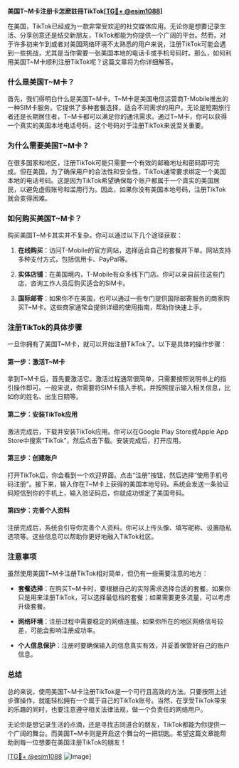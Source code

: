 **美国T~M卡注册卡怎麽註冊TikTok[[TG💪+ @esim1088](https://t.me/s/esim1088)]**

在美国，TikTok已经成为一款非常受欢迎的社交媒体应用。无论你是想要记录生活、分享创意还是结交新朋友，TikTok都能为你提供一个广阔的平台。然而，对于许多初来乍到或者对美国网络环境不太熟悉的用户来说，注册TikTok可能会遇到一些挑战，尤其是当你需要一张美国本地的电话卡或手机号码时。那么，如何利用美国T~M卡顺利注册TikTok呢？这篇文章将为你详细解答。

### 什么是美国T~M卡？

首先，我们得明白什么是美国T~M卡。T~M卡是美国电信运营商T-Mobile推出的一种SIM卡服务。它提供了多种套餐选择，适合不同需求的用户。无论是短期旅行者还是长期居住者，T~M卡都可以满足你的通讯需求。通过T~M卡，你可以获得一个真实的美国本地电话号码，这个号码对于注册TikTok来说至关重要。

### 为什么需要美国T~M卡？

在很多国家和地区，注册TikTok可能只需要一个有效的邮箱地址和密码即可完成。但在美国，为了确保用户的合法性和安全性，TikTok通常要求绑定一个美国本地的电话号码。这是因为TikTok希望确保每个账户都属于一个真实的美国居民，以避免虚假账号和滥用行为。因此，如果你没有美国本地号码，注册TikTok就会变得困难。

### 如何购买美国T~M卡？

购买美国T~M卡其实并不复杂。你可以通过以下几个途径获取：

1. **在线购买**：访问T-Mobile的官方网站，选择适合自己的套餐并下单。网站支持多种支付方式，包括信用卡、PayPal等。
   
2. **实体店铺**：在美国境内，T-Mobile有众多线下门店。你可以亲自前往这些门店，咨询工作人员后购买适合的SIM卡。

3. **国际邮寄**：如果你不在美国，也可以通过一些专门提供国际邮寄服务的商家购买T~M卡。这些商家通常会提供详细的使用指南，帮助你快速上手。

### 注册TikTok的具体步骤

一旦你拥有了美国T~M卡，就可以开始注册TikTok了。以下是具体的操作步骤：

#### 第一步：激活T~M卡

拿到T~M卡后，首先要激活它。激活过程通常很简单，只需要按照说明书上的指引操作即可。一般来说，你需要将SIM卡插入手机，并按照提示输入相关信息，比如你的姓名、出生日期等。

#### 第二步：安装TikTok应用

激活完成后，下载并安装TikTok应用。你可以在Google Play Store或Apple App Store中搜索“TikTok”，然后点击下载。安装完成后，打开应用。

#### 第三步：创建账户

打开TikTok后，你会看到一个欢迎界面。点击“注册”按钮，然后选择“使用手机号码注册”。接下来，输入你在T~M卡上获得的美国本地号码。系统会发送一条验证码短信到你的手机上，输入验证码后，你就成功绑定了美国号码。

#### 第四步：完善个人资料

注册完成后，系统会引导你完善个人资料。你可以上传头像、填写昵称、设置隐私选项等。这些信息可以帮助你更好地融入TikTok社区。

### 注意事项

虽然使用美国T~M卡注册TikTok相对简单，但仍有一些需要注意的地方：

- **套餐选择**：在购买T~M卡时，要根据自己的实际需求选择合适的套餐。如果你只是用来注册TikTok，可以选择最低档的套餐；如果需要更多流量，可以考虑升级套餐。
  
- **网络环境**：注册过程中需要稳定的网络连接。如果你所在的地区网络信号较差，可能会影响注册成功率。

- **个人信息保护**：注册时要确保输入的信息真实有效，并妥善保管好自己的账户信息。

### 总结

总的来说，使用美国T~M卡注册TikTok是一个可行且高效的方法。只要按照上述步骤操作，就能轻松拥有一个属于自己的TikTok账号。当然，在享受TikTok带来的乐趣的同时，也要注意遵守相关法律法规，做一个负责任的网络用户。

无论你是想记录生活的点滴，还是寻找志同道合的朋友，TikTok都能为你提供一个广阔的舞台。而美国T~M卡则是开启这个舞台的一把钥匙。希望这篇文章能帮助到每一位想要在美国注册TikTok的朋友！

[[TG💪+ @esim1088](https://t.me/s/esim1088) ![Image](https://i.postimg.cc/4NQfJmqS/Snipaste-2025-05-13-00-14-12.png)]